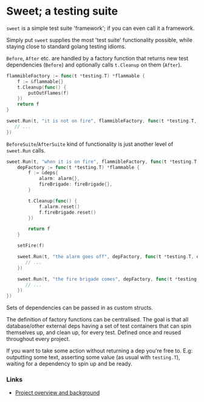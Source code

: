 # Sweet; a testing suite

`sweet` is a simple test suite 'framework'; if you can even call it
a framework.

Simply put `sweet` supplies the most 'test suite' functionality possible,
while staying close to standard golang testing idioms.

`Before`, `After` etc. are handled by a factory function that returns
new test dependencies (`Before`) and optionally calls `t.Cleanup` on
them (`After`).

```go
flammibleFactory := func(t *testing.T) *flammable {
    f := &flammable{}
    t.Cleanup(func() {
        putOutFlames(f)
    })
    return f
}

sweet.Run(t, "it is not on fire", flammibleFactory, func(t *testing.T, f *flammable) {
   // ... 
})
```

`BeforeSuite`/`AfterSuite` kind of functionality is just another level
of `sweet.Run` calls.

```go
sweet.Run(t, "when it is on fire", flammibleFactory, func(t *testing.T, f *flammable) {
    depFactory := func(t *testing.T) *flammable {
        f := &deps{
            alarm: alarm{},
            fireBrigade: fireBrigade{},
        }

        t.Cleanup(func() {
            f.alarm.reset()
            f.fireBrigade.reset()
        })

        return f
    }

    setFire(f)

    sweet.Run(t, "the alarm goes off", depFactory, func(t *testing.T, d *deps) {
       // ... 
    })

    sweet.Run(t, "the fire brigade comes", depFactory, func(t *testing.T, d *deps) {
       // ... 
    })
})
```

Sets of dependencies can be passed in as custom structs.

The definition of factory functions can be centralised. The goal is that
all database/other external deps having a set of test containers that
can spin themselves up, and clean up, for every test. Defined once and
reused throughout every project.

If you want to take some action without returning a dep you're free to.
E.g: outputting some text, asserting some value (as usual with `testing.T`),
waiting for a dependency to spin up and be ready.

### Links
 - [Project overview and background](https://barryhennessy.com/projects/test-sweet/)
